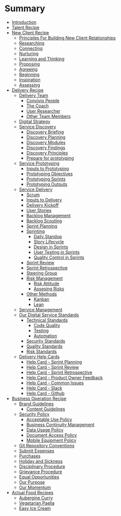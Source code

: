 # Summary

* [Introduction](README.md)
* [Talent Recipe](talent_recipe/README.md)
* [New Client Recipe](new_client_recipe/README.md)
    * [Principles For Building New Client Relationships](new_client_recipe/principles-of-building-new-client-relationships.md)
    * [Researching](new_client_recipe/researching.md)
    * [Connecting](new_client_recipe/connecting.md)
    * [Nurturing](new_client_recipe/nurturing.md)
    * [Learning and Thinking](new_client_recipe/learning-and-thinking.md)
    * [Proposing](new_client_recipe/proposing.md)
    * [Agreeing](new_client_recipe/agreeing.md)
    * [Beginning](new_client_recipe/beginning.md)
    * [Inspiration](new_client_recipe/inspiration.md)
    * [Assessing](new_client_recipe/assessing.md)
* [Delivery Recipe](delivery_recipe/README.md)
    * [Delivery Team](/delivery_recipe/delivery_team.md)
        * [Convivio People](/delivery_recipe/convivio_people.md)
        * [The Coach](/delivery_recipe/the_coach.md)
        * [User Researcher]()
        * [Other Team Members]()
    * [Digital Strategy](/delivery_recipe/Strategy/README.md)
    * [Service Discovery](/delivery_recipe/Discovery/README.md)
        * [Discovery Briefing](/delivery_recipe/Discovery/the-discovery-brief.md)
        * [Discovery Planning](/delivery_recipe/Discovery/discovery-planning.md)
        * [Discovery Modules](/delivery_recipe/Discovery/discovery-modules.md)
        * [Discovery Findings](/delivery_recipe/Discovery/discovery-findings.md)
        * [Discovery Principles](delivery_recipe/Discovery/discovery-principles.md)
        * [Prepare for prototyping]()
    * [Service Prototyping](/delivery_recipe/Prototyping/README.md)
        * [Inputs to Prototyping]()
        * [Prototyping Objectives]()
        * [Prototyping Sprints]()
        * [Prototyping Outputs]()
    * [Service Delivery](delivery_recipe/Delivery/README.md)
        * [Scrum](/delivery_recipe/scrum.md)
        * [Inputs to Delivery](/delivery_recipe/inputs_to_delivery.md)
        * [Delivery Kickoff](/delivery_recipe/kick_starting_a_project.md)
        * [User Stories](/delivery_recipe/user_stories.md)
        * [Backlog Management](/delivery_recipe/backlogs_priorities.md)
        * [Backlog Scouting](/delivery_recipe/backlog_scouting.md)
        * [Sprint Planning](/delivery_recipe/sprint_planning.md)
        * [Sprinting](/delivery_recipe/sprint-cycle/README.md)
            * [Daily Standup](/delivery_recipe/sprint-cycle/daily-standup.md)
            * [Story Lifecycle](/delivery_recipe/sprint-cycle/story-lifecycle.md)
            * [Design in Sprints]()
            * [User Testing in Sprints]()
            * [Quality Control in Sprints]()
        * [Sprint Review](/delivery_recipe/sprint_review.md)
        * [Sprint Retrospective](/delivery_recipe/sprint_retrospective.md)
        * [Steering Group](/delivery_recipe/Delivery/steering_group_meetings.md)
        * [Risk Management](/delivery_recipe/risk_management.md)
            * [Risk Attitude](/delivery_recipe/positive_risk_attitude.md)
            * [Assesing Risks](/delivery_recipe/assessing_risks.md)
        * [Other Methods](/delivery_recipe/other_methods.md)
            * [Kanban](/delivery_recipe/kanban.md)
            * [Lean](/delivery_recipe/lean.md)
    * [Service Management]()
    * [Our Digital Service Standards](/delivery_recipe/digital_service_standards.md)
        * [Technical Standards](/delivery_recipe/technical-delivery/README.md)
            * [Code Quality](/delivery_recipe/technical-delivery/code-quality/README.md)
            * [Testing](/delivery_recipe/technical-delivery/testing/README.md)
            * [Automation](/delivery_recipe/technical-delivery/automation/README.md)
        * [Security Standards](/delivery_recipe/technical-delivery/security/README.md)
        * [Quality Standards]()
        * [Risk Standards]()
    * [Delivery Help Cards](/delivery_recipe/help-cards/README.md)
        * [Help Card - Sprint Planning](/delivery_recipe/help-cards/sprint-planning.md)
        * [Help Card - Sprint Review](/delivery_recipe/help-cards/sprint-review.md)
        * [Help Card - Sprint Retrospective](/delivery_recipe/help-cards/sprint-retrospective.md)
        * [Help Card - Product Owner Feedback](/delivery_recipe/help-cards/product_owner_feedback.md)
        * [Help Card - Common Issues](/delivery_recipe/help-cards/common-issues.md)
        * [Help Card - Slack](/delivery_recipe/help-cards/tool-slack.md)
        * [Help Card - Github](/delivery_recipe/help-cards/tool-github.md)
* [Business Operation Recipe](business_operation_recipe/README.md)
    * [Brand Guidelines](business_operation_recipe/brand_guidelines/README.md)
        * [Content Guidelines](business_operation_recipe/brand_guidelines/content_guidelines.md)
    * [Security Policy](business_operation_recipe/security/security_policy.md)
        * [Acceptable Use Policy](business_operation_recipe/security/acceptable_use_policy.md)
        * [Business Continuity Management](business_operation_recipe/security/business_continuity_management.md)
        * [Data Usage Policy](business_operation_recipe/security/data_usage_policy.md)
        * [Document Access Policy](business_operation_recipe/security/document_access.md)
        * [Mobile Equipment Policy](business_operation_recipe/security/mobile_equipment_policy.md)
    * [Git Repository Conventions](business_operation_recipe/git-repository-conventions.md)
    * [Submit Expenses](business_operation_recipe/submit_expenses.md)
    * [Purchases](business_operation_recipe/purchases.md)
    * [Holiday and Sickness](business_operation_recipe/holidays_and_sickness.md)
    * [Disciplinary Procedure](business_operation_recipe/disciplinary_procedure.md)
    * [Grievance Procedure](business_operation_recipe/grievance_procedure.md)
    * [Equal Opportunities](business_operation_recipe/equal_opportunities.md)
    * [Our Purpose](business_operation_recipe/our-purpose.md)
    * [Our Momentum](business_operation_recipe/our-momentum.md)
* [Actual Food Recipes](actual_food_recipes/README.md)
    * [Aubergine Curry](actual_food_recipes/aubergine_curry.md)
    * [Vegetarian Paella](actual_food_recipes/vegetarian_paella.md)
    * [Easy Ice Cream](actual_food_recipes/easy-ice-cream.md)

